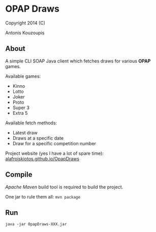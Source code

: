 OPAP Draws
==========

<p>Copyright 2014 (C)</p>

<p>Antonis Kouzoupis <kouzoupis.ant@gmail.com></p>

About
-----
<p>A simple CLI SOAP Java client which fetches draws for various <strong>OPAP</strong> games.</p>

Available games:
<ul>
<li>Kinno</li>
<li>Lotto</li>
<li>Joker</li>
<li>Proto</li>
<li>Super 3</li>
<li>Extra 5</li>
</ul>

Available fetch methods:
<ul>
<li>Latest draw</li>
<li>Draws at a specific date</li>
<li>Draw for a specific competition number</li>
</ul>

<p>Project website (yes I have a lot of spare time):
<a href="https://alafroiskiotos.github.io/OpapDraws/">alafroiskiotos.github.io/OpapDraws</a></p>

Compile
-------
<p><em>Apache Maven</em> build tool is required to build the project.</p>

<p>One jar to rule them all: <code>mvn package</code></p>

Run
---
<p><code>java -jar OpapDraws-XXX.jar</code></p>
